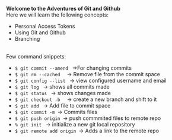 **Welcome to the Adventures of Git and Github**
<br>
Here we will learn the following concepts: <br>
* Personal Access Tokens
* Using Git and Github
* Branching
<br>
Few command snippets:<br>
<ul>
<li><code>$ git commit --amend </code> ->For changing commits</li>
<li><code>$ git rm --cached <nameoffile> </code> -> Remove file from the commit space</li>
<li><code>$ git config --list </code> -> view configured username and email</li>
<li><code>$ git log </code> -> shows all commits made</li>
<li><code>$ git status </code> -> shows changes made</li>
<li><code>$ git checkout -b <branchname> </code> -> create a new branch and shift to it</li>
<li><code>$ git add <file></code> -> Add file to commit space </li>
<li><code>$ git commit -m <commitmessage></code>-> Commits files</li>
<li><code>$ git push origin <branch name></code>-> push commmited files to remote repo</li>
<li><code>% git init </code> -> initialize a new git local repository</li>
<li><code>$ git remote add origin <git url></code>-> Adds a link to the remote repo</li>
</ul>
